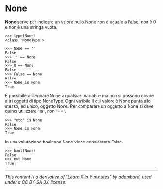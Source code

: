 # None 

**None** serve per indicare un valore nullo.None non è uguale a False, non è 0 e non è una stringa vuota. 

    >>> type(None)                                         
    <class 'NoneType'>

    >>> None == ''                                         
    False
    >>> '' == None
    False
    >>> 0 == None
    False
    >>> False == None
    False
    >>> None is None
    True

È possibile assegnare None a qualsiasi variabile ma non si possono creare altri oggetti di tipo NoneType. 
Ogni varibile il cui valore è None punta allo stesso, ed unico, oggetto None.
Per comparare un oggetto a None si deve quindi utilizzare "is", non "==".

    >>> "etc" is None                                      
    False
    >>> None is None
    True

In una valutazione booleana None viene considerato False.

    >>> bool(None)                                         
    False
    >>> not None
    True


---

_This content is a derivative of ["Learn X in Y minutes"](https://github.com/adambard/learnxinyminutes-docs) by [adambard](https://github.com/adambard), used under a CC BY-SA 3.0 license._
